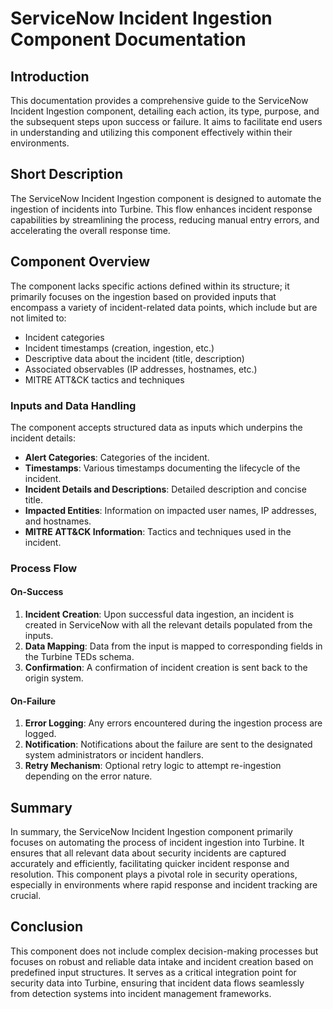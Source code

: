 # ServiceNow Incident Ingestion Component Documentation

## Introduction

This documentation provides a comprehensive guide to the ServiceNow Incident Ingestion component, detailing each action, its type, purpose, and the subsequent steps upon success or failure. It aims to facilitate end users in understanding and utilizing this component effectively within their environments.

## Short Description

The ServiceNow Incident Ingestion component is designed to automate the ingestion of incidents into Turbine. This flow enhances incident response capabilities by streamlining the process, reducing manual entry errors, and accelerating the overall response time.

## Component Overview

The component lacks specific actions defined within its structure; it primarily focuses on the ingestion based on provided inputs that encompass a variety of incident-related data points, which include but are not limited to:

- Incident categories
- Incident timestamps (creation, ingestion, etc.)
- Descriptive data about the incident (title, description)
- Associated observables (IP addresses, hostnames, etc.)
- MITRE ATT&CK tactics and techniques

### Inputs and Data Handling

The component accepts structured data as inputs which underpins the incident details:
- **Alert Categories**: Categories of the incident.
- **Timestamps**: Various timestamps documenting the lifecycle of the incident.
- **Incident Details and Descriptions**: Detailed description and concise title.
- **Impacted Entities**: Information on impacted user names, IP addresses, and hostnames.
- **MITRE ATT&CK Information**: Tactics and techniques used in the incident.

### Process Flow

#### On-Success
1. **Incident Creation**: Upon successful data ingestion, an incident is created in ServiceNow with all the relevant details populated from the inputs.
2. **Data Mapping**: Data from the input is mapped to corresponding fields in the Turbine TEDs schema.
3. **Confirmation**: A confirmation of incident creation is sent back to the origin system.

#### On-Failure
1. **Error Logging**: Any errors encountered during the ingestion process are logged.
2. **Notification**: Notifications about the failure are sent to the designated system administrators or incident handlers.
3. **Retry Mechanism**: Optional retry logic to attempt re-ingestion depending on the error nature.

## Summary

In summary, the ServiceNow Incident Ingestion component primarily focuses on automating the process of incident ingestion into Turbine. It ensures that all relevant data about security incidents are captured accurately and efficiently, facilitating quicker incident response and resolution. This component plays a pivotal role in security operations, especially in environments where rapid response and incident tracking are crucial.

## Conclusion

This component does not include complex decision-making processes but focuses on robust and reliable data intake and incident creation based on predefined input structures. It serves as a critical integration point for security data into Turbine, ensuring that incident data flows seamlessly from detection systems into incident management frameworks.